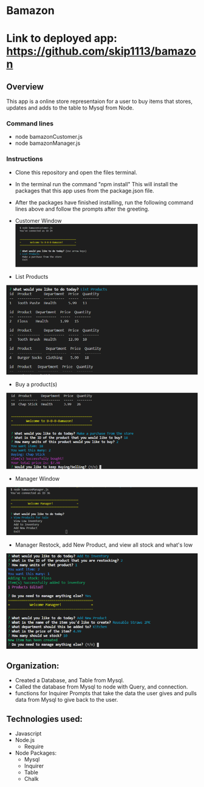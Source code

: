# Bamazon

# Link to deployed app: https://github.com/skip1113/bamazon

## Overview
This app is a online store representaion for a user to buy items that stores, updates and adds to the table to Mysql from Node.
### Command lines 
* node bamazonCustomer.js
* node bamazonManager.js
### Instructions
* Clone this repository and open the files terminal.
* In the terminal run the command "npm install" This will install the packages that this app uses from the package.json file.
* After the packages have finished installing, run the following command lines above and follow the prompts after the greeting.

* Customer Window 
![](/assets/images/customer-start.png)

* List Products

![](/assets/images/customer-list.png)

* Buy a product(s)

![](/assets/images/customer-buy.png)

* Manager Window

![](/assets/images/man-start.png)

* Manager Restock, add New Product, and view all stock and what's low

![](/assets/images/man-add.png)

## Organization:
* Created a Database, and Table from Mysql.
* Called the database from Mysql to node with Query, and connection.
* functions for Inquirer Prompts that take the data the user gives and pulls data from Mysql to give back to the user.
## Technologies used:
* Javascript
* Node.js
    * Require
* Node Packages:
    * Mysql
    * Inquirer
    * Table
    * Chalk